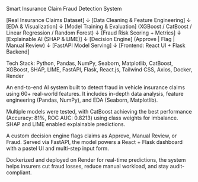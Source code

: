 Smart Insurance Claim Fraud Detection System

[Real Insurance Claims Dataset]
        ↓
[Data Cleaning & Feature Engineering]
        ↓
[EDA & Visualization]
        ↓
[Model Training & Evaluation]
(XGBoost / CatBoost / Linear Regression / Random Forest)
        ↓
[Fraud Risk Scoring + Metrics]
        ↓
[Explainable AI (SHAP & LIME)]
        ↓
[Decision Engine]
(Approve | Flag | Manual Review)
        ↓
[FastAPI Model Serving]
        ↓
[Frontend: React UI + Flask Backend]


Tech Stack:
Python, Pandas, NumPy, Seaborn, Matplotlib, CatBoost, XGBoost, SHAP, LIME, FastAPI, Flask, React.js, Tailwind CSS, Axios, Docker, Render

An end-to-end AI system built to detect fraud in vehicle insurance claims using 60+ real-world features. It includes in-depth data analysis, feature engineering (Pandas, NumPy), and EDA (Seaborn, Matplotlib).

Multiple models were tested, with CatBoost achieving the best performance (Accuracy: 81%, ROC AUC: 0.8213) using class weights for imbalance. SHAP and LIME enabled explainable predictions.

A custom decision engine flags claims as Approve, Manual Review, or Fraud. Served via FastAPI, the model powers a React + Flask dashboard with a pastel UI and multi-step input form.

Dockerized and deployed on Render for real-time predictions, the system helps insurers cut fraud losses, reduce manual workload, and stay audit-compliant.


